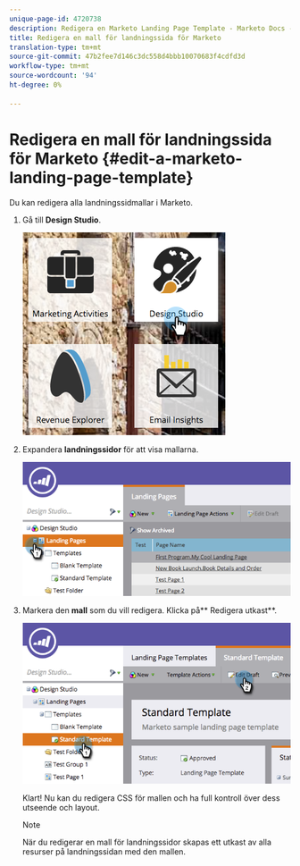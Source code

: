 ```yaml
---
unique-page-id: 4720738
description: Redigera en Marketo Landing Page Template - Marketo Docs - Produktdokumentation
title: Redigera en mall för landningssida för Marketo
translation-type: tm+mt
source-git-commit: 47b2fee7d146c3dc558d4bbb10070683f4cdfd3d
workflow-type: tm+mt
source-wordcount: '94'
ht-degree: 0%

---
```



# Redigera en mall för landningssida för Marketo {#edit-a-marketo-landing-page-template}

Du kan redigera alla landningssidmallar i Marketo.

1. Gå till **Design Studio**.

   ![](assets/designstudio.png)

1. Expandera **landningssidor** för att visa mallarna.

   ![](assets/image2015-5-21-12-3a40-3a3.png)

1. Markera den **mall** som du vill redigera. Klicka på** Redigera utkast**.

   ![](assets/image2015-5-21-12-3a37-3a54.png)

   Klart! Nu kan du redigera CSS för mallen och ha full kontroll över dess utseende och layout.

   >[!NOTE]
   >
   >När du redigerar en mall för landningssidor skapas ett utkast av alla resurser på landningssidan med den mallen.

